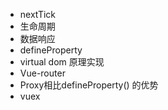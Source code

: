 * nextTick
* 生命周期
* 数据响应
* defineProperty
* virtual dom 原理实现
* Vue-router
* Proxy相比defineProperty() 的优势
* vuex